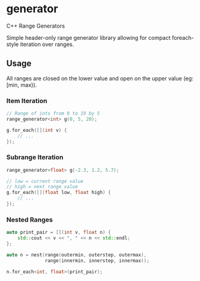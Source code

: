 # generator
C++ Range Generators

Simple header-only range generator library allowing for compact foreach-style iteration over ranges.

## Usage

All ranges are closed on the lower value and open on the upper value (eg: [min, max)).

### Item Iteration
```c++
// Range of ints from 0 to 19 by 5
range_generator<int> g(0, 5, 20);

g.for_each([](int v) {
    // ...
});    
```

### Subrange Iteration
```c++
range_generator<float> g(-2.3, 1.2, 5.7);

// low = current range value
// high = next range value
g.for_each([](float low, float high) {
    // ...
});
```

### Nested Ranges
```c++
auto print_pair = [](int v, float n) {
    std::cout << v << ", " << n << std::endl;
};

auto n = nest(range(outermin, outerstep, outermax),
              range(innermin, innerstep, innermax));

n.for_each<int, float>(print_pair);
```
